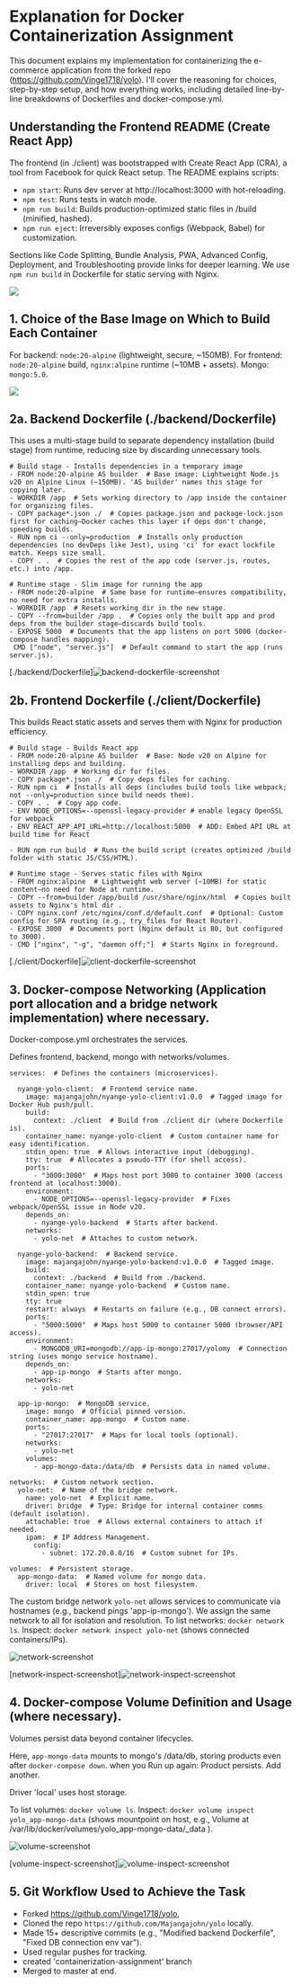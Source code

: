 # Explanation for Docker Containerization Assignment

This document explains my implementation for containerizing the e-commerce application from the forked repo (https://github.com/Vinge1718/yolo). I'll cover the reasoning for choices, step-by-step setup, and how everything works, including detailed line-by-line breakdowns of Dockerfiles and docker-compose.yml.

## Understanding the Frontend README (Create React App)
The frontend (in ./client) was bootstrapped with Create React App (CRA), a tool from Facebook for quick React setup. The README explains scripts:

- `npm start`: Runs dev server at http://localhost:3000 with hot-reloading.
- `npm test`: Runs tests in watch mode.
- `npm run build`: Builds production-optimized static files in /build (minified, hashed).
- `npm run eject`: Irreversibly exposes configs (Webpack, Babel) for customization.

Sections like Code Splitting, Bundle Analysis, PWA, Advanced Config, Deployment, and Troubleshooting provide links for deeper learning. We use `npm run build` in Dockerfile for static serving with Nginx.

<img src="images/frontend-readme-screenshot.png">

## 1. Choice of the Base Image on Which to Build Each Container
For backend: `node:20-alpine` (lightweight, secure, ~150MB). For frontend: `node:20-alpine` build, `nginx:alpine` runtime (~10MB + assets). Mongo: `mongo:5.0`. 

<img src="images/docker-images-screenshot.png"> 

## 2a. Backend Dockerfile (./backend/Dockerfile)
This uses a multi-stage build to separate dependency installation (build stage) from runtime, reducing size by discarding unnecessary tools.

```
# Build stage - Installs dependencies in a temporary image
- FROM node:20-alpine AS builder  # Base image: Lightweight Node.js v20 on Alpine Linux (~150MB). 'AS builder' names this stage for copying later.
- WORKDIR /app  # Sets working directory to /app inside the container for organizing files.
- COPY package*.json ./  # Copies package.json and package-lock.json first for caching—Docker caches this layer if deps don't change, speeding builds.
- RUN npm ci --only=production  # Installs only production dependencies (no devDeps like Jest), using 'ci' for exact lockfile match. Keeps size small.
- COPY . .  # Copies the rest of the app code (server.js, routes, etc.) into /app.

# Runtime stage - Slim image for running the app
- FROM node:20-alpine  # Same base for runtime—ensures compatibility, no need for extra installs.
- WORKDIR /app  # Resets working dir in the new stage.
- COPY --from=builder /app .  # Copies only the built app and prod deps from the builder stage—discards build tools.
- EXPOSE 5000  # Documents that the app listens on port 5000 (docker-compose handles mapping).
 CMD ["node", "server.js"]  # Default command to start the app (runs server.js).
```

[./backend/Dockerfile]<img src="images/backend-dockerfile-screenshot.png" alt="backend-dockerfile-screenshot">

## 2b. Frontend Dockerfile (./client/Dockerfile)
This builds React static assets and serves them with Nginx for production efficiency.

```
# Build stage - Builds React app
- FROM node:20-alpine AS builder  # Base: Node v20 on Alpine for installing deps and building.
- WORKDIR /app  # Working dir for files.
- COPY package*.json ./  # Copy deps files for caching.
- RUN npm ci  # Installs all deps (includes build tools like webpack; not --only=production since build needs them).
- COPY . .  # Copy app code.
- ENV NODE_OPTIONS=--openssl-legacy-provider # enable legacy OpenSSL for webpack
- ENV REACT_APP_API_URL=http://localhost:5000  # ADD: Embed API URL at build time for React

- RUN npm run build  # Runs the build script (creates optimized /build folder with static JS/CSS/HTML).

# Runtime stage - Serves static files with Nginx
- FROM nginx:alpine  # Lightweight web server (~10MB) for static content—no need for Node at runtime.
- COPY --from=builder /app/build /usr/share/nginx/html  # Copies built assets to Nginx's html dir .
- COPY nginx.conf /etc/nginx/conf.d/default.conf  # Optional: Custom config for SPA routing (e.g., try_files for React Router).
- EXPOSE 3000  # Documents port (Nginx default is 80, but configured to 3000).
- CMD ["nginx", "-g", "daemon off;"]  # Starts Nginx in foreground.
```

[./client/Dockerfile]<img src="images/client-dockerfile-screenshot.png" alt="client-dockerfile-screenshot">

## 3. Docker-compose Networking (Application port allocation and a bridge network implementation) where necessary.
Docker-compose.yml orchestrates the services.

Defines frontend, backend, mongo with networks/volumes.

```
services:  # Defines the containers (microservices).

  nyange-yolo-client:  # Frontend service name.
    image: majangajohn/nyange-yolo-client:v1.0.0  # Tagged image for Docker Hub push/pull.
    build: 
      context: ./client  # Build from ./client dir (where Dockerfile is).
    container_name: nyange-yolo-client  # Custom container name for easy identification.
    stdin_open: true  # Allows interactive input (debugging).
    tty: true  # Allocates a pseudo-TTY (for shell access).
    ports:
      - "3000:3000"  # Maps host port 3000 to container 3000 (access frontend at localhost:3000).
    environment:
      - NODE_OPTIONS=--openssl-legacy-provider  # Fixes webpack/OpenSSL issue in Node v20.
    depends_on: 
      - nyange-yolo-backend  # Starts after backend.
    networks:
      - yolo-net  # Attaches to custom network.

  nyange-yolo-backend:  # Backend service.
    image: majangajohn/nyange-yolo-backend:v1.0.0  # Tagged image.
    build: 
      context: ./backend  # Build from ./backend.
    container_name: nyange-yolo-backend  # Custom name.
    stdin_open: true
    tty: true
    restart: always  # Restarts on failure (e.g., DB connect errors).
    ports:
      - "5000:5000"  # Maps host 5000 to container 5000 (browser/API access).
    environment:
      - MONGODB_URI=mongodb://app-ip-mongo:27017/yolomy  # Connection string (uses mongo service hostname).
    depends_on: 
      - app-ip-mongo  # Starts after mongo.
    networks:
      - yolo-net

  app-ip-mongo:  # MongoDB service.
    image: mongo  # Official pinned version.
    container_name: app-mongo  # Custom name.
    ports:
      - "27017:27017"  # Maps for local tools (optional).
    networks:
      - yolo-net
    volumes:
      - app-mongo-data:/data/db  # Persists data in named volume.

networks:  # Custom network section.
  yolo-net:  # Name of the bridge network.
    name: yolo-net  # Explicit name.
    driver: bridge  # Type: Bridge for internal container comms (default isolation).
    attachable: true  # Allows external containers to attach if needed.
    ipam:  # IP Address Management.
      config:
        - subnet: 172.20.0.0/16  # Custom subnet for IPs.

volumes:  # Persistent storage.
  app-mongo-data:  # Named volume for mongo data.
    driver: local  # Stores on host filesystem.
```

The custom bridge network `yolo-net` allows services to communicate via hostnames (e.g., backend pings 'app-ip-mongo'). 
We assign the same network to all for isolation and resolution. 
To list networks: `docker network ls`. 
Inspect: `docker network inspect yolo-net` (shows connected containers/IPs). 

<img src="images/network.png" alt="network-screenshot">

[network-inspect-screenshot]<img src="images/network-inspect-screenshot.png" alt="network-inspect-screenshot">

## 4. Docker-compose Volume Definition and Usage (where necessary).
Volumes persist data beyond container lifecycles. 

Here, `app-mongo-data` mounts to mongo's /data/db, storing products even after `docker-compose down`.
when you Run up again: Product persists. Add another.

Driver 'local' uses host storage.

To list volumes: `docker volume ls`. 
Inspect: `docker volume inspect yolo_app-mongo-data` (shows mountpoint on host, e.g., Volume at /var/lib/docker/volumes/yolo_app-mongo-data/_data ). 

<img src="images/volume.png" alt="volume-screenshot">

[volume-inspect-screenshot]<img src="images/volume-inspect-screenshot.png" alt="volume-inspect-screenshot">

## 5. Git Workflow Used to Achieve the Task
- Forked https://github.com/Vinge1718/yolo, 
- Cloned the repo `https://github.com/Majangajohn/yolo` locally.
- Made 15+ descriptive commits (e.g., "Modified backend Dockerfile", "Fixed DB connection env var"). 
- Used regular pushes for tracking.
- created 'containerization-assignment' branch
- Merged to master at end.




